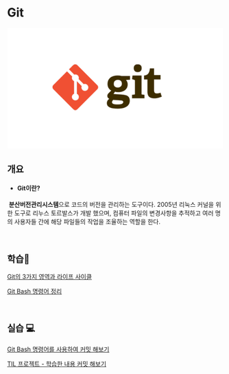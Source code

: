 # Git

![git](git_README.assets/git-16571332355751.png)

## 개요 

-	#### Git이란?

​	**분산버전관리시스템**으로 코드의 버전을 관리하는 도구이다. 2005년 리눅스 커널을 위한 도구로 리누스 토르발스가 개발 했으며, 컴퓨터 파일의 변경사항을 추적하고 여러 명의 사용자들 간에 해당 파일들의 작업을 조율하는 역할을 한다.

<br/>

## 학습📝

[Git의 3가지 영역과 라이프 사이클](./git_lifecycle)

[Git Bash 명령어 정리](./git_bash_command.md)

<br/>

## 실습 💻

[Git Bash 명령어를 사용하여 커밋 해보기](./git_ex01.md)

[TIL 프로젝트 - 학습한 내용 커밋 해보기](./git_ex02.md)

